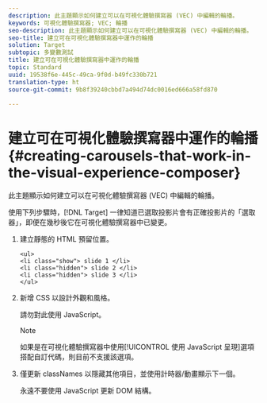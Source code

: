 ```yaml
---
description: 此主題顯示如何建立可以在可視化體驗撰寫器 (VEC) 中編輯的輪播。
keywords: 可視化體驗撰寫器; VEC; 輪播
seo-description: 此主題顯示如何建立可以在可視化體驗撰寫器 (VEC) 中編輯的輪播。
seo-title: 建立可在可視化體驗撰寫器中運作的輪播
solution: Target
subtopic: 多變數測試
title: 建立可在可視化體驗撰寫器中運作的輪播
topic: Standard
uuid: 19538f6e-445c-49ca-9f0d-b49fc330b721
translation-type: ht
source-git-commit: 9b8f39240cbbd7a494d74dc0016ed666a58fd870

---
```



# 建立可在可視化體驗撰寫器中運作的輪播{#creating-carousels-that-work-in-the-visual-experience-composer}

此主題顯示如何建立可以在可視化體驗撰寫器 (VEC) 中編輯的輪播。

使用下列步驟時，[!DNL Target] 一律知道已選取投影片會有正確投影片的「選取器」，即便在幾秒後它在可視化體驗撰寫器中已變更。

1. 建立靜態的 HTML 預留位置。

   ```
   <ul>
   <li class="show"> slide 1 </li>
   <li class="hidden"> slide 2 </li>
   <li class="hidden"> slide 3 </li>
   </ul>
   ```

1. 新增 CSS 以設計外觀和風格。

   請勿對此使用 JavaScript。

   >[!NOTE]
   >
   >如果是在可視化體驗撰寫器中使用[!UICONTROL 使用 JavaScript 呈現]選項搭配自訂代碼，則目前不支援該選項。

1. 僅更新 classNames 以隱藏其他項目，並使用計時器/動畫顯示下一個。

   永遠不要使用 JavaScript 更新 DOM 結構。